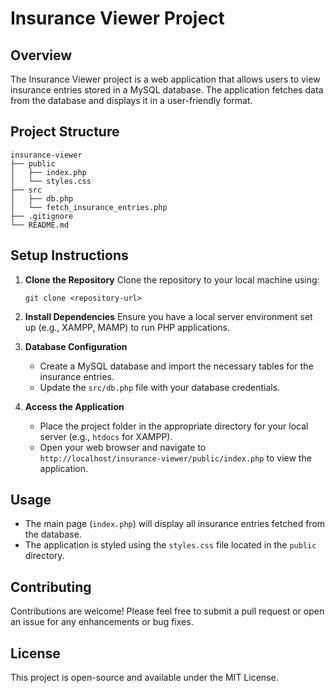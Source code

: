 # Insurance Viewer Project

## Overview
The Insurance Viewer project is a web application that allows users to view insurance entries stored in a MySQL database. The application fetches data from the database and displays it in a user-friendly format.

## Project Structure
```
insurance-viewer
├── public
│   ├── index.php
│   └── styles.css
├── src
│   ├── db.php
│   └── fetch_insurance_entries.php
├── .gitignore
└── README.md
```

## Setup Instructions

1. **Clone the Repository**
   Clone the repository to your local machine using:
   ```
   git clone <repository-url>
   ```

2. **Install Dependencies**
   Ensure you have a local server environment set up (e.g., XAMPP, MAMP) to run PHP applications.

3. **Database Configuration**
   - Create a MySQL database and import the necessary tables for the insurance entries.
   - Update the `src/db.php` file with your database credentials.

4. **Access the Application**
   - Place the project folder in the appropriate directory for your local server (e.g., `htdocs` for XAMPP).
   - Open your web browser and navigate to `http://localhost/insurance-viewer/public/index.php` to view the application.

## Usage
- The main page (`index.php`) will display all insurance entries fetched from the database.
- The application is styled using the `styles.css` file located in the `public` directory.

## Contributing
Contributions are welcome! Please feel free to submit a pull request or open an issue for any enhancements or bug fixes.

## License
This project is open-source and available under the MIT License.